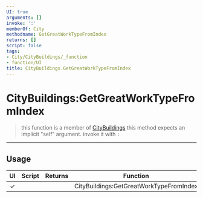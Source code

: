 ```yaml
---
UI: true
arguments: []
invoke: ':'
memberOf: City
methodname: GetGreatWorkTypeFromIndex
returns: []
script: false
tags:
- City/CityBuildings/_function
- function/UI
title: CityBuildings.GetGreatWorkTypeFromIndex
---
```

# CityBuildings:GetGreatWorkTypeFromIndex
> this function is a member of [CityBuildings](civ-6/lua/CityBuildings.md)
> this method expects an implicit "self" argument. invoke it with `:`
-----
## Usage
|  UI | Script | Returns | Function | Arguments |
|:---:|:------:|-------:|:--------:|:---------|
|✓| ||CityBuildings:GetGreatWorkTypeFromIndex||
